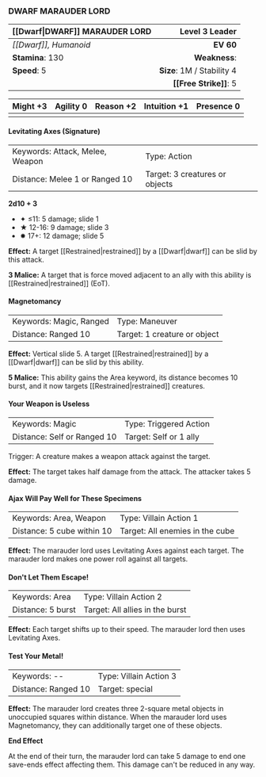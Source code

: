 ### DWARF MARAUDER LORD

| [[Dwarf\|DWARF]] MARAUDER LORD |         **Level 3 Leader** |
| :----------------------------- | -------------------------: |
| *[[Dwarf]], Humanoid*          |                  **EV 60** |
| **Stamina**: 130               |              **Weakness**: |
| **Speed**: 5                   | **Size**: 1M / Stability 4 |
|                                |     **[[Free Strike]]**: 5 |

| **Might** +3 | **Agility** 0 | **Reason** +2 | **Intuition** +1 | **Presence** 0 |
| ------------ | ------------- | ------------- | ---------------- | -------------- |
|              |               |               |                  |                |

#### Levitating Axes (Signature)

|                                 |                                |
| :------------------------------ | :----------------------------- |
| Keywords: Attack, Melee, Weapon | Type: Action                   |
| Distance: Melee 1 or Ranged 10  | Target: 3 creatures or objects |

**2d10 + 3**

- ✦ ≤11: 5 damage; slide 1
- ★ 12-16: 9 damage; slide 3
- ✸ 17+: 12 damage; slide 5

**Effect:** A target [[Restrained|restrained]] by a [[Dwarf|dwarf]] can be slid by this attack.

**3 Malice:** A target that is force moved adjacent to an ally with this ability is [[Restrained|restrained]] (EoT).

#### Magnetomancy

|                         |                              |
| :---------------------- | :--------------------------- |
| Keywords: Magic, Ranged | Type: Maneuver               |
| Distance: Ranged 10     | Target: 1 creature or object |

**Effect:** Vertical slide 5. A target [[Restrained|restrained]] by a [[Dwarf|dwarf]] can be slid by this ability.

**5 Malice:** This ability gains the Area keyword, its distance becomes 10 burst, and it now targets [[Restrained|restrained]] creatures.

#### Your Weapon is Useless

|                             |                        |
| :-------------------------- | :--------------------- |
| Keywords: Magic             | Type: Triggered Action |
| Distance: Self or Ranged 10 | Target: Self or 1 ally |

Trigger: A creature makes a weapon attack against the target.

**Effect:** The target takes half damage from the attack. The attacker takes 5 damage.

#### Ajax Will Pay Well for These Specimens

|                            |                                 |
| :------------------------- | :------------------------------ |
| Keywords: Area, Weapon     | Type: Villain Action 1          |
| Distance: 5 cube within 10 | Target: All enemies in the cube |

**Effect:** The marauder lord uses Levitating Axes against each target. The marauder lord makes one power roll against all targets.

#### Don't Let Them Escape!

|                   |                                 |
| :---------------- | :------------------------------ |
| Keywords: Area    | Type: Villain Action 2          |
| Distance: 5 burst | Target: All allies in the burst |

**Effect:** Each target shifts up to their speed. The marauder lord then uses Levitating Axes.

#### Test Your Metal!

|                     |                        |
| :------------------ | :--------------------- |
| Keywords: --        | Type: Villain Action 3 |
| Distance: Ranged 10 | Target: special        |

**Effect:** The marauder lord creates three 2-square metal objects in unoccupied squares within distance. When the marauder lord uses Magnetomancy, they can additionally target one of these objects.

**End Effect**

At the end of their turn, the marauder lord can take 5 damage to end one save-ends effect affecting them. This damage can't be reduced in any way.
